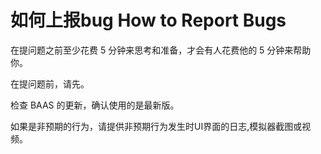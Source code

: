 # 如何上报bug How to Report Bugs

在提问题之前至少花费 5 分钟来思考和准备，才会有人花费他的 5 分钟来帮助你。

在提问题前，请先。

检查 BAAS 的更新，确认使用的是最新版。

如果是非预期的行为，请提供非预期行为发生时UI界面的日志,模拟器截图或视频。
